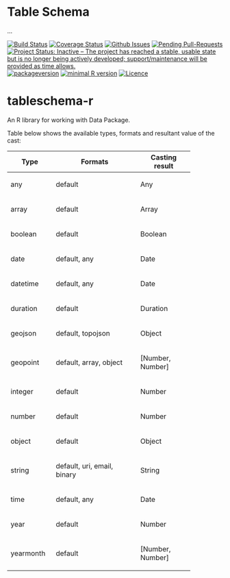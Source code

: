 Table Schema
================
...

[![Build Status](https://travis-ci.org/okgreece/tableschema-r.svg?branch=master)](https://travis-ci.org/okgreece/tableschema-r) [![Coverage Status](https://coveralls.io/repos/github/okgreece/tableschema-r/badge.svg?branch=master)](https://coveralls.io/github/okgreece/tableschema-r?branch=master) [![Github Issues](http://githubbadges.herokuapp.com/okgreece/tableschema-r/issues.svg)](https://github.com/okgreece/tableschema-r/issues) [![Pending Pull-Requests](http://githubbadges.herokuapp.com/okgreece/tableschema-r/pulls.svg)](https://github.com/okgreece/tableschema-r/pulls) [![Project Status: Inactive – The project has reached a stable, usable state but is no longer being actively developed; support/maintenance will be provided as time allows.](http://www.repostatus.org/badges/latest/inactive.svg)](http://www.repostatus.org/#inactive) [![packageversion](https://img.shields.io/badge/Package%20version-0.0.0.9000-orange.svg?style=flat-square)](commits/master) [![minimal R version](https://img.shields.io/badge/R%3E%3D-3.1-6666ff.svg)](https://cran.r-project.org/) [![Licence](https://img.shields.io/badge/licence-MIT-blue.svg)](https://opensource.org/licenses/MIT)

tableschema-r
=============

An R library for working with Data Package.

Table below shows the available types, formats and resultant value of the cast:

<table style="width:85%;">
<colgroup>
<col width="16%" />
<col width="41%" />
<col width="26%" />
</colgroup>
<thead>
<tr class="header">
<th>Type</th>
<th>Formats</th>
<th>Casting result</th>
</tr>
</thead>
<tbody>
<tr class="odd">
<td><p>any</p></td>
<td><p>default</p></td>
<td><p>Any</p></td>
</tr>
<tr class="even">
<td><p>array</p></td>
<td><p>default</p></td>
<td><p>Array</p></td>
</tr>
<tr class="odd">
<td><p>boolean</p></td>
<td><p>default</p></td>
<td><p>Boolean</p></td>
</tr>
<tr class="even">
<td><p>date</p></td>
<td><p>default, any</p></td>
<td><p>Date</p></td>
</tr>
<tr class="odd">
<td><p>datetime</p></td>
<td><p>default, any</p></td>
<td><p>Date</p></td>
</tr>
<tr class="even">
<td><p>duration</p></td>
<td><p>default</p></td>
<td><p>Duration</p></td>
</tr>
<tr class="odd">
<td><p>geojson</p></td>
<td><p>default, topojson</p></td>
<td><p>Object</p></td>
</tr>
<tr class="even">
<td><p>geopoint</p></td>
<td><p>default, array, object</p></td>
<td><p>[Number, Number]</p></td>
</tr>
<tr class="odd">
<td><p>integer</p></td>
<td><p>default</p></td>
<td><p>Number</p></td>
</tr>
<tr class="even">
<td><p>number</p></td>
<td><p>default</p></td>
<td><p>Number</p></td>
</tr>
<tr class="odd">
<td><p>object</p></td>
<td><p>default</p></td>
<td><p>Object</p></td>
</tr>
<tr class="even">
<td><p>string</p></td>
<td><p>default, uri, email, binary</p></td>
<td><p>String</p></td>
</tr>
<tr class="odd">
<td><p>time</p></td>
<td><p>default, any</p></td>
<td><p>Date</p></td>
</tr>
<tr class="even">
<td><p>year</p></td>
<td><p>default</p></td>
<td><p>Number</p></td>
</tr>
<tr class="odd">
<td><p>yearmonth</p></td>
<td><p>default</p></td>
<td><p>[Number, Number]</p></td>
</tr>
</tbody>
</table>
